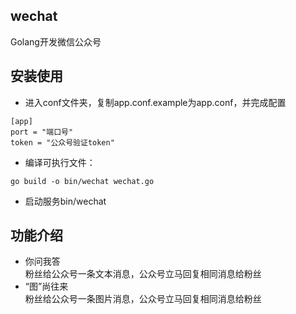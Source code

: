 ## wechat
Golang开发微信公众号

## 安装使用
- 进入conf文件夹，复制app.conf.example为app.conf，并完成配置
```
[app]
port = "端口号"
token = "公众号验证token"
```
- 编译可执行文件：
```
go build -o bin/wechat wechat.go
```
- 启动服务bin/wechat

## 功能介绍
- 你问我答  
粉丝给公众号一条文本消息，公众号立马回复相同消息给粉丝
- “图”尚往来  
粉丝给公众号一条图片消息，公众号立马回复相同消息给粉丝